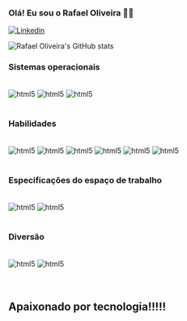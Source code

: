 
### Olá! Eu sou o Rafael Oliveira 🙋‍♂️

[![Linkedin](https://img.shields.io/badge/LinkedIn-0077B5?style=for-the-badge&logo=linkedin&logoColor=white)](https://www.linkedin.com/in/unavailable/)


![Rafael Oliveira's GitHub stats](https://github-readme-stats.vercel.app/api?username=RafaelOliveira&show_icons=true&theme=merko)


### Sistemas operacionais  

<div style="display: inline_block"><br/>
<img align="center" alt="html5" src="https://img.shields.io/badge/Windows-0078D6?style=for-the-badge&logo=windows&logoColor=white"/>
<img align="center" alt="html5" src="https://img.shields.io/badge/Ubuntu-E95420?style=for-the-badge&logo=ubuntu&logoColor=white"/>
<img align="center" alt="html5" src="https://img.shields.io/badge/iOS-000000?style=for-the-badge&logo=ios&logoColor=white"
/>
</div>
</br>

### Habilidades
<div style="display: inline_block"><br/>
<img align="center" alt="html5" src= "https://img.shields.io/badge/MySQL-00000F?style=for-the-badge&logo=mysql&logoColor=white"/>
<img align="center" alt="html5" src="https://img.shields.io/badge/Python-3776AB?style=for-the-badge&logo=python&logoColor=white"/>
<img align="center" alt="html5" src="https://img.shields.io/badge/HTML5-E34F26?style=for-the-badge&logo=html5&logoColor=white"/>
<img align="center" alt="html5" src="https://img.shields.io/badge/CSS-239120?&style=for-the-badge&logo=css3&logoColor=white"/>
<img align="center" alt="html5" src="https://img.shields.io/badge/JavaScript-F7DF1E?style=for-the-badge&logo=javascript&logoColor=black"/>
<img align="center" alt="html5" src="https://img.shields.io/badge/React-20232A?style=for-the-badge&logo=react&logoColor=61DAFB"/>

</div>
</br>

### Especificações do espaço de trabalho
<div style="display: inline_block"><br/>
<img align="center" alt="html5" src= "https://img.shields.io/badge/AMD-Ryzen_5_3800X-ED1C24?style=for-the-badge&logo=amd&logoColor=white"/>
<img align="center" alt="html5" src= "https://img.shields.io/badge/AMD-Radeon_RX_5500-ED1C24?style=for-the-badge&logo=amd&logoColor=white"/>
</div>
</br>

### Diversão

<div style="display: inline_block"><br/>
<img align="center" alt="html5" src= "https://img.shields.io/badge/PlayStation 5-003791?style=for-the-badge&logo=playstation&logoColor=white"/>
<img align="center" alt="html5" src= "https://img.shields.io/badge/Xbox One X-107C10?style=for-the-badge&logo=xbox&logoColor=white"/>
</div>
</br>
</br>

## Apaixonado por tecnologia!!!!!
